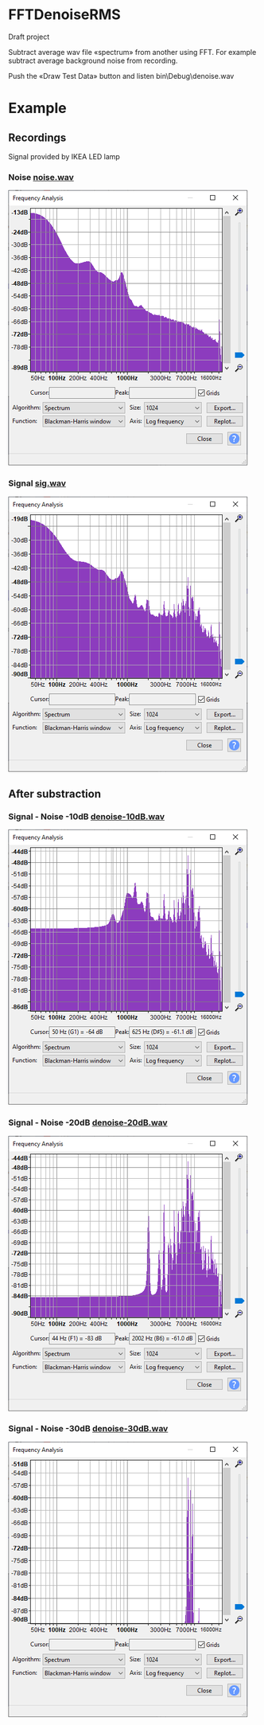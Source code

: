 # FFTDenoiseRMS

Draft project

Subtract average wav file «spectrum» from another using FFT. For example subtract average background noise from recording.

Push the «Draw Test Data» button and listen bin\Debug\denoise.wav

# Example
## Recordings

Signal provided by IKEA LED lamp

### Noise [noise.wav](FFTDenoiseRMS/audio_samples/noise.wav)
![noise](images/noise.png)

### Signal [sig.wav](FFTDenoiseRMS/audio_samples/sig.wav)
![sig](images/sig.png)

## After substraction
### Signal - Noise -10dB  [denoise-10dB.wav](FFTDenoiseRMS/audio_samples/after_denoise/denoise-10dB.wav)
![diff](images/denoise-10dB.png)

### Signal - Noise -20dB [denoise-20dB.wav](FFTDenoiseRMS/audio_samples/after_denoise/denoise-20dB.wav)
![diff](images/denoise-20dB.png)

### Signal - Noise -30dB [denoise-30dB.wav](FFTDenoiseRMS/audio_samples/after_denoise/denoise-30dB.wav)
![diff](images/denoise-30dB.png)
